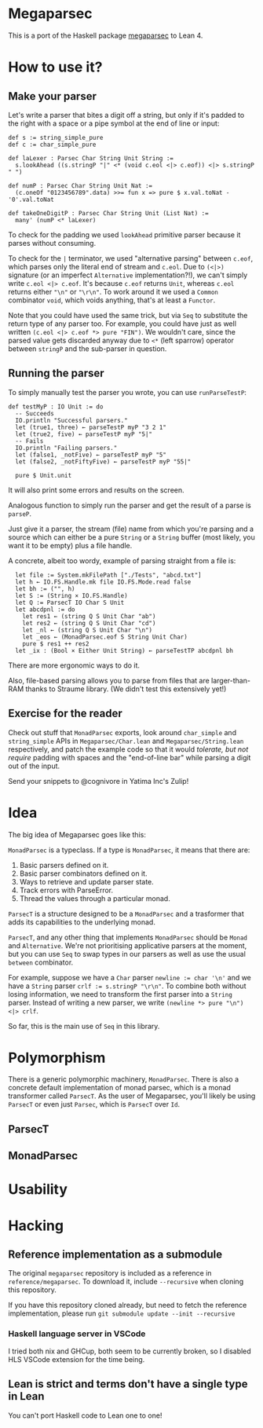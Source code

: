 # Megaparsec

This is a port of the Haskell package [megaparsec](https://hackage.haskell.org/package/megaparsec) to Lean 4.

# How to use it?

## Make your parser

Let's write a parser that bites a digit off a string, but only if it's padded to the right with a space or a pipe symbol at the end of line or input:

```lean
def s := string_simple_pure
def c := char_simple_pure

def laLexer : Parsec Char String Unit String :=
  s.lookAhead ((s.stringP "|" <* (void c.eol <|> c.eof)) <|> s.stringP " ")

def numP : Parsec Char String Unit Nat :=
  (c.oneOf "0123456789".data) >>= fun x => pure $ x.val.toNat - '0'.val.toNat

def takeOneDigitP : Parsec Char String Unit (List Nat) :=
  many' (numP <* laLexer)
```

To check for the padding we used `lookAhead` primitive parser because it parses without consuming.

To check for the `|` terminator, we used "alternative parsing" between `c.eof`, which parses only the literal end of stream and `c.eol`.
Due to `(<|>)` signature (or an imperfect `Alternative` implementation?!), we can't simply write `c.eol <|> c.eof`.
It's because `c.eof` returns `Unit`, whereas `c.eol` returns either `"\n"` or `"\r\n"`.
To work around it we used a `Common` combinator `void`, which voids anything, that's at least a `Functor`.

Note that you could have used the same trick, but via `Seq` to substitute the return type of any parser too.
For example, you could have just as well written `(c.eol <|> c.eof *> pure "FIN")`.
We wouldn't care, since the parsed value gets discarded anyway due to `<*` (left sparrow) operator between `stringP` and the sub-parser in question.

## Running the parser

To simply manually test the parser you wrote, you can use `runParseTestP`:

```
def testMyP : IO Unit := do
  -- Succeeds
  IO.println "Successful parsers."
  let (true1, three) ← parseTestP myP "3 2 1"
  let (true2, five) ← parseTestP myP "5|"
  -- Fails
  IO.println "Failing parsers."
  let (false1, _notFive) ← parseTestP myP "5"
  let (false2, _notFiftyFive) ← parseTestP myP "55|"

  pure $ Unit.unit
```

It will also print some errors and results on the screen.

Analogous function to simply run the parser and get the result of a parse is `parseP`.

Just give it a parser, the stream (file) name from which you're parsing and a source which can either be a pure `String` or a `String` buffer (most likely, you want it to be empty) plus a file handle.

A concrete, albeit too wordy, example of parsing straight from a file is:

```lean
  let file := System.mkFilePath ["./Tests", "abcd.txt"]
  let h ← IO.FS.Handle.mk file IO.FS.Mode.read false
  let bh := ("", h)
  let S := (String × IO.FS.Handle)
  let Q := ParsecT IO Char S Unit
  let abcdpnl := do
    let res1 ← (string Q S Unit Char "ab")
    let res2 ← (string Q S Unit Char "cd")
    let _nl ← (string Q S Unit Char "\n")
    let _eos ← (MonadParsec.eof S String Unit Char)
    pure $ res1 ++ res2
  let _ix : (Bool × Either Unit String) ← parseTestTP abcdpnl bh
```

There are more ergonomic ways to do it.

Also, file-based parsing allows you to parse from files that are larger-than-RAM thanks to Straume library.
(We didn't test this extensively yet!)

## Exercise for the reader

Check out stuff that `MonadParsec` exports, look around `char_simple` and `string_simple` APIs in `Megaparsec/Char.lean` and `Megaparsec/String.lean` respectively, and patch the example code so that it would _tolerate, but not require_ padding with spaces and the "end-of-line bar" while parsing a digit out of the input.

Send your snippets to @cognivore in Yatima Inc's Zulip!

# Idea

The big idea of Megaparsec goes like this:

`MonadParsec` is a typeclass.
If a type is `MonadParsec`, it means that there are:

1.  Basic parsers defined on it.
2.  Basic parser combinators defined on it.
3.  Ways to retrieve and update parser state.
4.  Track errors with ParseError.
5.  Thread the values through a particular monad.

`ParsecT` is a structure designed to be a `MonadParsec` and a trasformer that adds its capabilities to the underlying monad.

`ParsecT`, and any other thing that implements `MonadParsec` should be `Monad` and `Alternative`.
We're not prioritising applicative parsers at the moment, but you can use `Seq` to swap types in our parsers as well as use the usual `between` combinator.

For example, suppose we have a `Char` parser `newline := char '\n'` and we have a `String` parser `crlf := s.stringP "\r\n"`.
To combine both without losing information, we need to transform the first parser into a `String` parser.
Instead of writing a new parser, we write `(newline *> pure "\n") <|> crlf`.

So far, this is the main use of `Seq` in this library.

# Polymorphism

There is a generic polymorphic machinery, `MonadParsec`.
There is also a concrete default implementation of monad parsec, which is a monad transformer called `ParsecT`.
As the user of Megaparsec, you'll likely be using `ParsecT` or even just `Parsec`, which is `ParsecT` over `Id`.

## ParsecT

## MonadParsec

# Usability

# Hacking

## Reference implementation as a submodule

The original `megaparsec` repository is included as a reference in `reference/megaparsec`.
To download it, include `--recursive` when cloning this repository.

If you have this repository cloned already, but need to fetch the reference implementation, please run `git submodule update --init --recursive`

### Haskell language server in VSCode

I tried both nix and GHCup, both seem to be currently broken, so I disabled HLS VSCode extension for the time being.

## Lean is strict and terms don't have a single type in Lean

You can't port Haskell code to Lean one to one!

```

```
